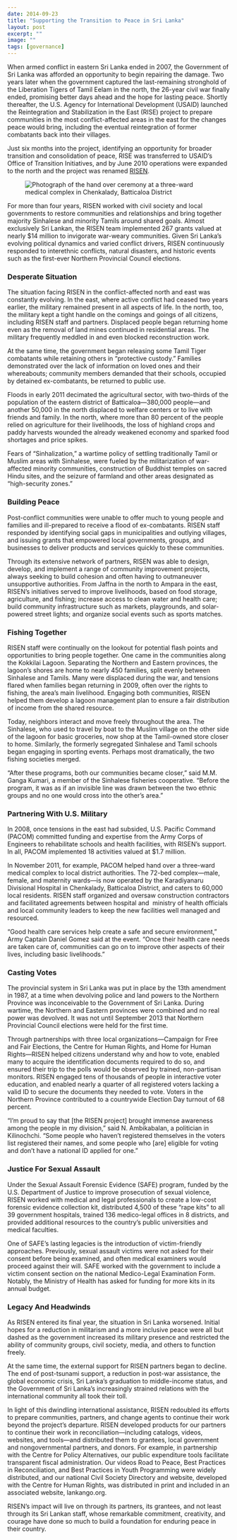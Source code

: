 ```yaml
---
date: 2014-09-23
title: "Supporting the Transition to Peace in Sri Lanka"
layout: post
excerpt: ""
image: ""
tags: [governance]
---
```

<p>When armed conflict in eastern Sri Lanka ended in 2007, the Government of Sri Lanka was afforded an opportunity to begin repairing the damage. Two years later when the government captured the last-remaining stronghold of the Liberation Tigers of Tamil Eelam in the north, the 26-year civil war finally ended, promising better days ahead and the hope for lasting peace. Shortly thereafter, the U.S. Agency for International Development (USAID) launched the Reintegration and Stabilization in the East (RISE) project to prepare communities in the most conflict-affected areas in the east for the changes peace would bring, including the eventual reintegration of former combatants back into their villages.</p><p>Just six months into the project, identifying an opportunity for broader transition and consolidation of peace, RISE was transferred to USAID’s Office of Transition Initiatives, and by June 2010 operations were expanded to the north and the project was renamed <a href="http://dai.com/our-work/projects/sri-lanka—reintegration-and-stabilization-east-and-north-risen">RISEN</a>.</p><figure class="kg-card kg-image-card"><img src="https://pubs.ghost.io/uploads/sri_lanka.jpg" class="kg-image" alt="Photograph of the hand over ceremony at a three-ward medical complex in Chenkalady, Batticaloa District" loading="lazy" title="Handing over a three-ward medical complex to local district authorities in Chenkalady, Batticaloa District."></figure><p>For more than four years, RISEN worked with civil society and local governments to restore communities and relationships and bring together majority Sinhalese and minority Tamils around shared goals. Almost exclusively Sri Lankan, the RISEN team implemented 267 grants valued at nearly $14 million to invigorate war-weary communities. Given Sri Lanka’s evolving political dynamics and varied conflict drivers, RISEN continuously responded to interethnic conflicts, natural disasters, and historic events such as the first-ever Northern Provincial Council elections.</p><h3 id="desperate-situation">Desperate Situation</h3><p>The situation facing RISEN in the conflict-affected north and east was constantly evolving. In the east, where active conflict had ceased two years earlier, the military remained present in all aspects of life. In the north, too, the military kept a tight handle on the comings and goings of all citizens, including RISEN staff and partners. Displaced people began returning home even as the removal of land mines continued in residential areas. The military frequently meddled in and even blocked reconstruction work.</p><p>At the same time, the government began releasing some Tamil Tiger combatants while retaining others in “protective custody.” Families demonstrated over the lack of information on loved ones and their whereabouts; community members demanded that their schools, occupied by detained ex-combatants, be returned to public use.</p><p>Floods in early 2011 decimated the agricultural sector, with two-thirds of the population of the eastern district of Batticaloa—380,000 people—and another 50,000 in the north displaced to welfare centers or to live with friends and family. In the north, where more than 80 percent of the people relied on agriculture for their livelihoods, the loss of highland crops and paddy harvests wounded the already weakened economy and sparked food shortages and price spikes.</p><p>Fears of “Sinhalization,” a wartime policy of settling traditionally Tamil or Muslim areas with Sinhalese, were fueled by the militarization of war-affected minority communities, construction of Buddhist temples on sacred Hindu sites, and the seizure of farmland and other areas designated as “high-security zones.”</p><h3 id="building-peace">Building Peace</h3><p>Post-conflict communities were unable to offer much to young people and families and ill-prepared to receive a flood of ex-combatants. RISEN staff responded by identifying social gaps in municipalities and outlying villages, and issuing grants that empowered local governments, groups, and businesses to deliver products and services quickly to these communities.</p><p>Through its extensive network of partners, RISEN was able to design, develop, and implement a range of community improvement projects, always seeking to build cohesion and often having to outmaneuver unsupportive authorities. From Jaffna in the north to Ampara in the east, RISEN’s initiatives served to improve livelihoods, based on food storage, agriculture, and fishing; increase access to clean water and health care; build community infrastructure such as markets, playgrounds, and solar-powered street lights; and organize social events such as sports matches.</p><h3 id="fishing-together">Fishing Together</h3><p>RISEN staff were continually on the lookout for potential flash points and opportunities to bring people together. One came in the communities along the Kokkilai Lagoon. Separating the Northern and Eastern provinces, the lagoon’s shores are home to nearly 450 families, split evenly between Sinhalese and Tamils. Many were displaced during the war, and tensions flared when families began returning in 2009, often over the rights to fishing, the area’s main livelihood. Engaging both communities, RISEN helped them develop a lagoon management plan to ensure a fair distribution of income from the shared resource.</p><p>Today, neighbors interact and move freely throughout the area. The Sinhalese, who used to travel by boat to the Muslim village on the other side of the lagoon for basic groceries, now shop at the Tamil-owned store closer to home. Similarly, the formerly segregated Sinhalese and Tamil schools began engaging in sporting events. Perhaps most dramatically, the two fishing societies merged.</p><p>“After these programs, both our communities became closer,” said M.M. Ganga Kumari, a member of the Sinhalese fisheries cooperative. “Before the program, it was as if an invisible line was drawn between the two ethnic groups and no one would cross into the other’s area.”</p><h3 id="partnering-with-u-s-military">Partnering With U.S. Military</h3><p>In 2008, once tensions in the east had subsided, U.S. Pacific Command (PACOM) committed funding and expertise from the Army Corps of Engineers to rehabilitate schools and health facilities, with RISEN’s support. In all, PACOM implemented 18 activities valued at $1.7 million.</p><p>In November 2011, for example, PACOM helped hand over a three-ward medical complex to local district authorities. The 72-bed complex—male, female, and maternity wards—is now operated by the Karadiyanaru Divisional Hospital in Chenkalady, Batticaloa District, and caters to 60,000 local residents. RISEN staff organized and oversaw construction contractors and facilitated agreements between hospital and  ministry of health officials and local community leaders to keep the new facilities well managed and resourced.</p><p>“Good health care services help create a safe and secure environment,” Army Captain Daniel Gomez said at the event. “Once their health care needs are taken care of, communities can go on to improve other aspects of their lives, including basic livelihoods.”</p><h3 id="casting-votes">Casting Votes</h3><p>The provincial system in Sri Lanka was put in place by the 13th amendment in 1987, at a time when devolving police and land powers to the Northern Province was inconceivable to the Government of Sri Lanka. During wartime, the Northern and Eastern provinces were combined and no real power was devolved. It was not until September 2013 that Northern Provincial Council elections were held for the first time.</p><p>Through partnerships with three local organizations—Campaign for Free and Fair Elections, the Centre for Human Rights, and Home for Human Rights—RISEN helped citizens understand why and how to vote, enabled many to acquire the identification documents required to do so, and ensured their trip to the polls would be observed by trained, non-partisan monitors. RISEN engaged tens of thousands of people in interactive voter education, and enabled nearly a quarter of all registered voters lacking a valid ID to secure the documents they needed to vote. Voters in the Northern Province contributed to a countrywide Election Day turnout of 68 percent.</p><p>“I’m proud to say that [the RISEN project] brought immense awareness among the people in my division,” said N. Ambikabalan, a politician in Kilinochchi. “Some people who haven’t registered themselves in the voters list registered their names, and some people who [are] eligible for voting and don’t have a national ID applied for one.”</p><h3 id="justice-for-sexual-assault">Justice For Sexual Assault</h3><p>Under the Sexual Assault Forensic Evidence (SAFE) program, funded by the U.S. Department of Justice to improve prosecution of sexual violence, RISEN worked with medical and legal professionals to create a low-cost forensic evidence collection kit, distributed 4,500 of these “rape kits” to all 39 government hospitals, trained 136 medico-legal offices in 8 districts, and provided additional resources to the country’s public universities and medical faculties.</p><p>One of SAFE’s lasting legacies is the introduction of victim-friendly approaches. Previously, sexual assault victims were not asked for their consent before being examined, and often medical examiners would proceed against their will. SAFE worked with the government to include a victim consent section on the national Medico-Legal Examination Form. Notably, the Ministry of Health has asked for funding for more kits in its annual budget.</p><h3 id="legacy-and-headwinds">Legacy And Headwinds</h3><p>As RISEN entered its final year, the situation in Sri Lanka worsened. Initial hopes for a reduction in militarism and a more inclusive peace were all but dashed as the government increased its military presence and restricted the ability of community groups, civil society, media, and others to function freely.</p><p>At the same time, the external support for RISEN partners began to decline. The end of post-tsunami support, a reduction in post-war assistance, the global economic crisis, Sri Lanka’s graduation to middle-income status, and the Government of Sri Lanka’s increasingly strained relations with the international community all took their toll.</p><p>In light of this dwindling international assistance, RISEN redoubled its efforts to prepare communities, partners, and change agents to continue their work beyond the project’s departure. RISEN developed products for our partners to continue their work in reconciliation—including catalogs, videos, websites, and tools—and distributed them to grantees, local government and nongovernmental partners, and donors. For example, in partnership with the Centre for Policy Alternatives, our public expenditure tools facilitate transparent fiscal administration. Our videos Road to Peace, Best Practices in Reconciliation, and Best Practices in Youth Programming were widely distributed, and our national Civil Society Directory and website, developed with the Centre for Human Rights, was distributed in print and included in an associated website, lankango.org.</p><p>RISEN’s impact will live on through its partners, its grantees, and not least through its Sri Lankan staff, whose remarkable commitment, creativity, and courage have done so much to build a foundation for enduring peace in their country.</p>
  